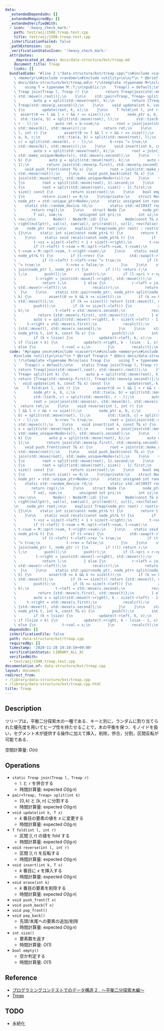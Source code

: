 ```yaml
---
data:
  _extendedDependsOn: []
  _extendedRequiredBy: []
  _extendedVerifiedWith:
  - icon: ':heavy_check_mark:'
    path: test/aoj/1508.treap.test.cpp
    title: test/aoj/1508.treap.test.cpp
  _isVerificationFailed: false
  _pathExtension: cpp
  _verificationStatusIcon: ':heavy_check_mark:'
  attributes:
    _deprecated_at_docs: docs/data-structure/bst/treap.md
    document_title: Treap
    links: []
  bundledCode: "#line 2 \"data-structure/bst/treap.cpp\"\n#include <cassert>\n#include\
    \ <memory>\n#include <random>\n#include <utility>\n\n/*\n * @brief Treap\n * @docs\
    \ docs/data-structure/bst/treap.md\n */\ntemplate <typename M>\nclass Treap {\n\
    \    using T = typename M::T;\n\npublic:\n    Treap() = default;\n\n    static\
    \ Treap join(Treap l, Treap r) {\n        return Treap(join(std::move(l.root),\
    \ std::move(r.root)));\n    }\n\n    std::pair<Treap, Treap> split(int k) {\n\
    \        auto p = split(std::move(root), k);\n        return {Treap(std::move(p.first)),\
    \ Treap(std::move(p.second))};\n    }\n\n    void update(int k, const T& x) const\
    \ {\n        update(root, k, x);\n    }\n\n    T fold(int l, int r) {\n      \
    \  assert(0 <= l && l < r && r <= size());\n        node_ptr a, b, c;\n      \
    \  std::tie(a, b) = split(std::move(root), l);\n        std::tie(b, c) = split(std::move(b),\
    \ r - l);\n        auto ret = b->sum;\n        root = join(join(std::move(a),\
    \ std::move(b)), std::move(c));\n        return ret;\n    }\n\n    void reverse(int\
    \ l, int r) {\n        assert(0 <= l && l < r && r <= size());\n        node_ptr\
    \ a, b, c;\n        std::tie(a, b) = split(std::move(root), l);\n        std::tie(b,\
    \ c) = split(std::move(b), r - l);\n        b->rev ^= true;\n        root = join(join(std::move(a),\
    \ std::move(b)), std::move(c));\n    }\n\n    void insert(int k, const T& x) {\n\
    \        auto s = split(std::move(root), k);\n        root = join(join(std::move(s.first),\
    \ std::make_unique<Node>(x)), std::move(s.second));\n    }\n\n    void erase(int\
    \ k) {\n        auto p = split(std::move(root), k);\n        auto q = split(std::move(p.second),\
    \ 1);\n        return join(std::move(p.first), std::move(q.second));\n    }\n\n\
    \    void push_front(const T& x) {\n        root = join(std::make_unique<Node>(x),\
    \ std::move(root));\n    }\n\n    void push_back(const T& x) {\n        root =\
    \ join(std::move(root), std::make_unique<Node>(x));\n    }\n\n    void pop_front()\
    \ {\n        root = split(std::move(root), 1).second;\n    }\n\n    void pop_back()\
    \ {\n        root = split(std::move(root), size() - 1).first;\n    }\n\n    int\
    \ size() const {\n        return size(root);\n    }\n\n    bool empty() const\
    \ {\n        return size() == 0;\n    }\n\nprivate:\n    struct Node;\n    using\
    \ node_ptr = std::unique_ptr<Node>;\n\n    static unsigned int rand() {\n    \
    \    static std::random_device rd;\n        static std::mt19937 rng(rd());\n \
    \       return rng();\n    }\n\n    struct Node {\n        node_ptr left, right;\n\
    \        T val, sum;\n        unsigned int pri;\n        int sz;\n        bool\
    \ rev;\n\n        Node() : Node(M::id) {}\n        Node(const T& x) : left(nullptr),\
    \ right(nullptr), val(x), sum(val), pri(rand()), sz(1), rev(false) {}\n    };\n\
    \n    node_ptr root;\n\n    explicit Treap(node_ptr root) : root(std::move(root))\
    \ {}\n\n    static int size(const node_ptr& t) {\n        return t ? t->sz : 0;\n\
    \    }\n\n    static void recalc(const node_ptr& t) {\n        if (!t) return;\n\
    \        t->sz = size(t->left) + 1 + size(t->right);\n        t->sum = t->val;\n\
    \        if (t->left) t->sum = M::op(t->left->sum, t->sum);\n        if (t->right)\
    \ t->sum = M::op(t->sum, t->right->sum);\n    }\n\n    static void push(const\
    \ node_ptr& t) {\n        if (t->rev) {\n            std::swap(t->left, t->right);\n\
    \            if (t->left) t->left->rev ^= true;\n            if (t->right) t->right->rev\
    \ ^= true;\n            t->rev = false;\n        }\n    }\n\n    static node_ptr\
    \ join(node_ptr l, node_ptr r) {\n        if (!l) return r;\n        if (!r) return\
    \ l;\n        push(l);\n        push(r);\n        if (l->pri > r->pri) {\n   \
    \         l->right = join(std::move(l->right), std::move(r));\n            recalc(l);\n\
    \            return l;\n        } else {\n            r->left = join(std::move(l),\
    \ std::move(r->left));\n            recalc(r);\n            return r;\n      \
    \  }\n    }\n\n    static std::pair<node_ptr, node_ptr> split(node_ptr t, int\
    \ k) {\n        assert(0 <= k && k <= size(t));\n        if (k == 0) return {nullptr,\
    \ std::move(t)};\n        if (k == size(t)) return {std::move(t), nullptr};\n\
    \        push(t);\n        if (k <= size(t->left)) {\n            auto s = split(std::move(t->left),\
    \ k);\n            t->left = std::move(s.second);\n            recalc(t);\n  \
    \          return {std::move(s.first), std::move(t)};\n        } else {\n    \
    \        auto s = split(std::move(t->right), k - size(t->left) - 1);\n       \
    \     t->right = std::move(s.first);\n            recalc(t);\n            return\
    \ {std::move(t), std::move(s.second)};\n        }\n    }\n\n    static void update(const\
    \ node_ptr& t, int k, const T& x) {\n        push(t);\n        int lsize = size(t->left);\n\
    \        if (k < lsize) {\n            update(t->left, k, x);\n        } else\
    \ if (lsize < k) {\n            update(t->right, k - lsize - 1, x);\n        }\
    \ else {\n            t->val = x;\n        }\n        recalc(t);\n    }\n};\n"
  code: "#pragma once\n#include <cassert>\n#include <memory>\n#include <random>\n\
    #include <utility>\n\n/*\n * @brief Treap\n * @docs docs/data-structure/bst/treap.md\n\
    \ */\ntemplate <typename M>\nclass Treap {\n    using T = typename M::T;\n\npublic:\n\
    \    Treap() = default;\n\n    static Treap join(Treap l, Treap r) {\n       \
    \ return Treap(join(std::move(l.root), std::move(r.root)));\n    }\n\n    std::pair<Treap,\
    \ Treap> split(int k) {\n        auto p = split(std::move(root), k);\n       \
    \ return {Treap(std::move(p.first)), Treap(std::move(p.second))};\n    }\n\n \
    \   void update(int k, const T& x) const {\n        update(root, k, x);\n    }\n\
    \n    T fold(int l, int r) {\n        assert(0 <= l && l < r && r <= size());\n\
    \        node_ptr a, b, c;\n        std::tie(a, b) = split(std::move(root), l);\n\
    \        std::tie(b, c) = split(std::move(b), r - l);\n        auto ret = b->sum;\n\
    \        root = join(join(std::move(a), std::move(b)), std::move(c));\n      \
    \  return ret;\n    }\n\n    void reverse(int l, int r) {\n        assert(0 <=\
    \ l && l < r && r <= size());\n        node_ptr a, b, c;\n        std::tie(a,\
    \ b) = split(std::move(root), l);\n        std::tie(b, c) = split(std::move(b),\
    \ r - l);\n        b->rev ^= true;\n        root = join(join(std::move(a), std::move(b)),\
    \ std::move(c));\n    }\n\n    void insert(int k, const T& x) {\n        auto\
    \ s = split(std::move(root), k);\n        root = join(join(std::move(s.first),\
    \ std::make_unique<Node>(x)), std::move(s.second));\n    }\n\n    void erase(int\
    \ k) {\n        auto p = split(std::move(root), k);\n        auto q = split(std::move(p.second),\
    \ 1);\n        return join(std::move(p.first), std::move(q.second));\n    }\n\n\
    \    void push_front(const T& x) {\n        root = join(std::make_unique<Node>(x),\
    \ std::move(root));\n    }\n\n    void push_back(const T& x) {\n        root =\
    \ join(std::move(root), std::make_unique<Node>(x));\n    }\n\n    void pop_front()\
    \ {\n        root = split(std::move(root), 1).second;\n    }\n\n    void pop_back()\
    \ {\n        root = split(std::move(root), size() - 1).first;\n    }\n\n    int\
    \ size() const {\n        return size(root);\n    }\n\n    bool empty() const\
    \ {\n        return size() == 0;\n    }\n\nprivate:\n    struct Node;\n    using\
    \ node_ptr = std::unique_ptr<Node>;\n\n    static unsigned int rand() {\n    \
    \    static std::random_device rd;\n        static std::mt19937 rng(rd());\n \
    \       return rng();\n    }\n\n    struct Node {\n        node_ptr left, right;\n\
    \        T val, sum;\n        unsigned int pri;\n        int sz;\n        bool\
    \ rev;\n\n        Node() : Node(M::id) {}\n        Node(const T& x) : left(nullptr),\
    \ right(nullptr), val(x), sum(val), pri(rand()), sz(1), rev(false) {}\n    };\n\
    \n    node_ptr root;\n\n    explicit Treap(node_ptr root) : root(std::move(root))\
    \ {}\n\n    static int size(const node_ptr& t) {\n        return t ? t->sz : 0;\n\
    \    }\n\n    static void recalc(const node_ptr& t) {\n        if (!t) return;\n\
    \        t->sz = size(t->left) + 1 + size(t->right);\n        t->sum = t->val;\n\
    \        if (t->left) t->sum = M::op(t->left->sum, t->sum);\n        if (t->right)\
    \ t->sum = M::op(t->sum, t->right->sum);\n    }\n\n    static void push(const\
    \ node_ptr& t) {\n        if (t->rev) {\n            std::swap(t->left, t->right);\n\
    \            if (t->left) t->left->rev ^= true;\n            if (t->right) t->right->rev\
    \ ^= true;\n            t->rev = false;\n        }\n    }\n\n    static node_ptr\
    \ join(node_ptr l, node_ptr r) {\n        if (!l) return r;\n        if (!r) return\
    \ l;\n        push(l);\n        push(r);\n        if (l->pri > r->pri) {\n   \
    \         l->right = join(std::move(l->right), std::move(r));\n            recalc(l);\n\
    \            return l;\n        } else {\n            r->left = join(std::move(l),\
    \ std::move(r->left));\n            recalc(r);\n            return r;\n      \
    \  }\n    }\n\n    static std::pair<node_ptr, node_ptr> split(node_ptr t, int\
    \ k) {\n        assert(0 <= k && k <= size(t));\n        if (k == 0) return {nullptr,\
    \ std::move(t)};\n        if (k == size(t)) return {std::move(t), nullptr};\n\
    \        push(t);\n        if (k <= size(t->left)) {\n            auto s = split(std::move(t->left),\
    \ k);\n            t->left = std::move(s.second);\n            recalc(t);\n  \
    \          return {std::move(s.first), std::move(t)};\n        } else {\n    \
    \        auto s = split(std::move(t->right), k - size(t->left) - 1);\n       \
    \     t->right = std::move(s.first);\n            recalc(t);\n            return\
    \ {std::move(t), std::move(s.second)};\n        }\n    }\n\n    static void update(const\
    \ node_ptr& t, int k, const T& x) {\n        push(t);\n        int lsize = size(t->left);\n\
    \        if (k < lsize) {\n            update(t->left, k, x);\n        } else\
    \ if (lsize < k) {\n            update(t->right, k - lsize - 1, x);\n        }\
    \ else {\n            t->val = x;\n        }\n        recalc(t);\n    }\n};"
  dependsOn: []
  isVerificationFile: false
  path: data-structure/bst/treap.cpp
  requiredBy: []
  timestamp: '2020-11-28 19:10:59+09:00'
  verificationStatus: LIBRARY_ALL_AC
  verifiedWith:
  - test/aoj/1508.treap.test.cpp
documentation_of: data-structure/bst/treap.cpp
layout: document
redirect_from:
- /library/data-structure/bst/treap.cpp
- /library/data-structure/bst/treap.cpp.html
title: Treap
---
```

## Description

ツリープは，平衡二分探索木の一種である．キーと別に，ランダムに割り当てられた優先度を用いてヒープ性を持たせることで，木の平衡を保つ．モノイドを扱い，セグメント木が提供する操作に加えて挿入，削除，併合，分割，区間反転が可能である．

空間計算量: $O(n)$

## Operations

- `static Treap join(Treap l, Treap r)`
    - `l` と `r` を併合する
    - 時間計算量: $\mathrm{expected}\ O(\lg n)$
- `pair<Treap, Treap> split(int k)`
    -  $[0, k)$ と $[k, n)$ に分割する
    - 時間計算量: $\mathrm{expected}\ O(\lg n)$
- `void update(int k, T x)`
    - $k$ 番目の要素の値を $x$ に変更する
    - 時間計算量: $\mathrm{expected}\ O(\lg n)$
- `T fold(int l, int r)`
    - 区間 $[l, r)$ の値を fold する
    - 時間計算量: $\mathrm{expected}\ O(\lg n)$
- `void reverse(int l, int r)`
    - 区間 $[l, r)$ を反転する
    - 時間計算量: $\mathrm{expected}\ O(\lg n)$
- `void insert(int k, T x)`
    - $k$ 番目に $x$ を挿入する
    - 時間計算量: $\mathrm{expected}\ O(\lg n)$
- `void erase(int k)`
    - $k$ 番目の要素を削除する
    - 時間計算量: $\mathrm{expected}\ O(\lg n)$
- `void push_front(T x)`
- `void push_back(T x)`
- `void pop_front()`
- `void pop_back()`
    - 先頭/末尾への要素の追加/削除
    - 時間計算量: $\mathrm{expected}\ O(\lg n)$
- `int size()`
    - 要素数を返す
    - 時間計算量: $O(1)$
- `bool empty()`
    - 空か判定する
    - 時間計算量: $O(1)$

## Reference

- [プログラミングコンテストでのデータ構造 2　～平衡二分探索木編～](https://www.slideshare.net/iwiwi/2-12188757)
- [Treap](https://en.wikipedia.org/wiki/Treap#Randomized_binary_search_tree)

## TODO

- 永続化